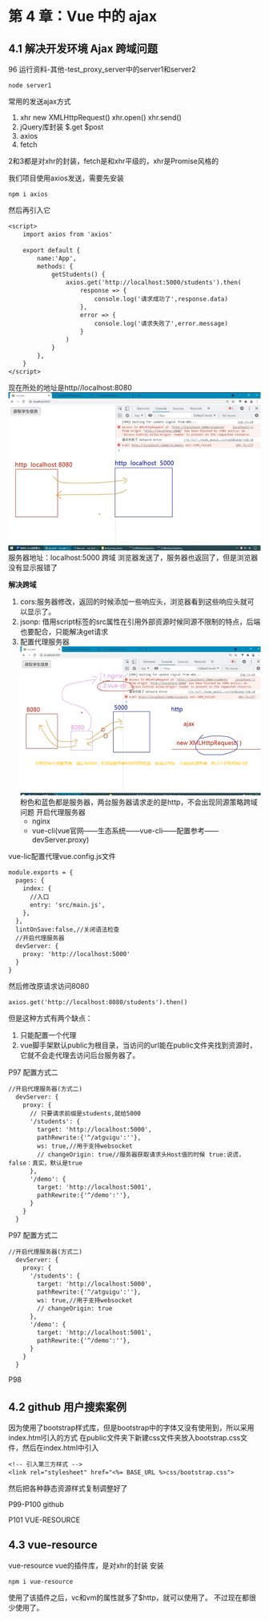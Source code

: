 # 第 4 章：Vue 中的 ajax

## 4.1 解决开发环境 Ajax 跨域问题
96
运行资料-其他-test_proxy_server中的server1和server2
```
node server1
```


常用的发送ajax方式
1. xhr new XMLHttpRequest() xhr.open() xhr.send()
2. jQuery库封装 $.get $post
3. axios
4. fetch
   
2和3都是对xhr的封装，fetch是和xhr平级的，xhr是Promise风格的

我们项目使用axios发送，需要先安装
```
npm i axios
```
然后再引入它
```
<script>
	import axios from 'axios'

	export default {
		name:'App',
		methods: {
			getStudents() {
				axios.get('http://localhost:5000/students').then(
					response => {
						console.log('请求成功了',response.data)
					},
					error => {
						console.log('请求失败了',error.message)
					}
				)
			}
		},	
	}
</script>

```

现在所处的地址是http//localhost:8080
![](img\微信截图_20221012155610.png)
服务器地址：localhost:5000 跨域
浏览器发送了，服务器也返回了，但是浏览器没有显示报错了

**解决跨域**
1. cors:服务器修改，返回的时候添加一些响应头，浏览器看到这些响应头就可以显示了。
2. jsonp: 借用script标签的src属性在引用外部资源时候同源不限制的特点，后端也要配合，只能解决get请求
3. 配置代理服务器
![](img\微信截图_20221012160156.png)
粉色和蓝色都是服务器，两台服务器请求走的是http，不会出现同源策略跨域问题
    开启代理服务器
    - nginx
    - vue-cli(vue官网——生态系统——vue-cli——配置参考——devServer.proxy)
  
vue-lic配置代理vue.config.js文件
```
module.exports = {
  pages: {
    index: {
      //入口
      entry: 'src/main.js',
    },
  },
  lintOnSave:false,//关闭语法检查
  //开启代理服务器
  devServer: {
    proxy: 'http://localhost:5000'
  }
}
```
然后修改原请求访问8080
```
axios.get('http://localhost:8080/students').then()
```
但是这种方式有两个缺点：
1. 只能配置一个代理
2. vue脚手架默认public为根目录，当访问的url能在public文件夹找到资源时，它就不会走代理去访问后台服务器了。


P97
配置方式二
```
//开启代理服务器(方式二)
  devServer: {
    proxy: {
      // 只要请求前缀是students,就给5000
      '/students': {
        target: 'http://localhost:5000',
        pathRewrite:{'^/atguigu':''},
        ws: true,//用于支持websocket
        // changeOrigin: true//服务器获取请求头Host值的时候 true:说谎，false：真实，默认是true
      },
      '/demo': {
        target: 'http://localhost:5001',
        pathRewrite:{'^/demo':''},
      }
    }
  }
```

P97
配置方式二
```
//开启代理服务器(方式二)
  devServer: {
    proxy: {
      '/students': {
        target: 'http://localhost:5000',
        pathRewrite:{'^/atguigu':''},
        ws: true,//用于支持websocket
        // changeOrigin: true
      },
      '/demo': {
        target: 'http://localhost:5001',
        pathRewrite:{'^/demo':''},
      }
    }
  }
```

P98
## 4.2 github 用户搜索案例

因为使用了bootstrap样式库，但是bootstrap中的字体又没有使用到，所以采用index.html引入的方式
在public文件夹下新建css文件夹放入bootstrap.css文件，然后在index.html中引入
```
<!-- 引入第三方样式 -->
<link rel="stylesheet" href="<%= BASE_URL %>css/bootstrap.css">
```
然后把各种静态资源样式复制调整好了

P99-P100 github

P101 VUE-RESOURCE

## 4.3 vue-resource
vue-resource vue的插件库，是对xhr的封装
安装
```
npm i vue-resource
```

使用了该插件之后，vc和vm的属性就多了$http，就可以使用了。
不过现在都很少使用了。